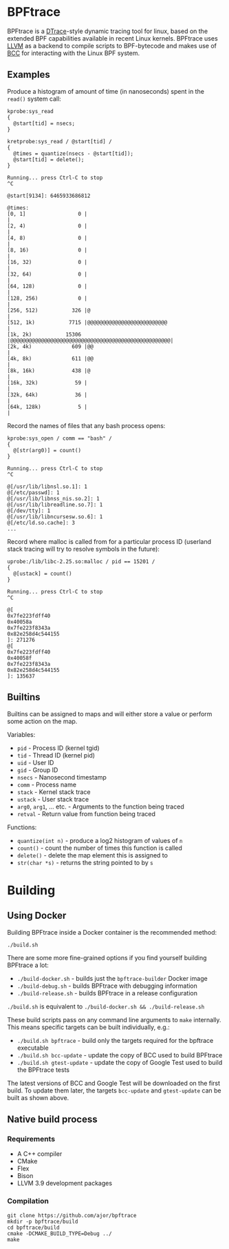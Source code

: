 # BPFtrace

BPFtrace is a [DTrace](http://dtrace.org)-style dynamic tracing tool for linux, based on the extended BPF capabilities available in recent Linux kernels. BPFtrace uses [LLVM](http://llvm.org) as a backend to compile scripts to BPF-bytecode and makes use of [BCC](https://github.com/iovisor/bcc) for interacting with the Linux BPF system.

## Examples

Produce a histogram of amount of time (in nanoseconds) spent in the `read()` system call:
```
kprobe:sys_read
{
  @start[tid] = nsecs;
}

kretprobe:sys_read / @start[tid] /
{
  @times = quantize(nsecs - @start[tid]);
  @start[tid] = delete();
}
```
```
Running... press Ctrl-C to stop
^C

@start[9134]: 6465933686812

@times:
[0, 1]                 0 |                                                    |
[2, 4)                 0 |                                                    |
[4, 8)                 0 |                                                    |
[8, 16)                0 |                                                    |
[16, 32)               0 |                                                    |
[32, 64)               0 |                                                    |
[64, 128)              0 |                                                    |
[128, 256)             0 |                                                    |
[256, 512)           326 |@                                                   |
[512, 1k)           7715 |@@@@@@@@@@@@@@@@@@@@@@@@@@                          |
[1k, 2k)           15306 |@@@@@@@@@@@@@@@@@@@@@@@@@@@@@@@@@@@@@@@@@@@@@@@@@@@@|
[2k, 4k)             609 |@@                                                  |
[4k, 8k)             611 |@@                                                  |
[8k, 16k)            438 |@                                                   |
[16k, 32k)            59 |                                                    |
[32k, 64k)            36 |                                                    |
[64k, 128k)            5 |                                                    |
```

Record the names of files that any bash process opens:
```
kprobe:sys_open / comm == "bash" /
{
  @[str(arg0)] = count()
}
```
```
Running... press Ctrl-C to stop
^C

@[/usr/lib/libnsl.so.1]: 1
@[/etc/passwd]: 1
@[/usr/lib/libnss_nis.so.2]: 1
@[/usr/lib/libreadline.so.7]: 1
@[/dev/tty]: 1
@[/usr/lib/libncursesw.so.6]: 1
@[/etc/ld.so.cache]: 3
...
```

Record where malloc is called from for a particular process ID (userland stack tracing will try to resolve symbols in the future):
```
uprobe:/lib/libc-2.25.so:malloc / pid == 15201 /
{
  @[ustack] = count()
}
```
```
Running... press Ctrl-C to stop
^C

@[
0x7fe223fdff40
0x40058a
0x7fe223f8343a
0x82e258d4c544155
]: 271276
@[
0x7fe223fdff40
0x40058f
0x7fe223f8343a
0x82e258d4c544155
]: 135637
```

## Builtins
Builtins can be assigned to maps and will either store a value or perform some action on the map.

Variables:
- `pid` - Process ID (kernel tgid)
- `tid` - Thread ID (kernel pid)
- `uid` - User ID
- `gid` - Group ID
- `nsecs` - Nanosecond timestamp
- `comm` - Process name
- `stack` - Kernel stack trace
- `ustack` - User stack trace
- `arg0`, `arg1`, ... etc. - Arguments to the function being traced
- `retval` - Return value from function being traced

Functions:
- `quantize(int n)` - produce a log2 histogram of values of `n`
- `count()` - count the number of times this function is called
- `delete()` - delete the map element this is assigned to
- `str(char *s)` - returns the string pointed to by `s`

# Building

## Using Docker

Building BPFtrace inside a Docker container is the recommended method:

`./build.sh`

There are some more fine-grained options if you find yourself building BPFtrace a lot:
- `./build-docker.sh` - builds just the `bpftrace-builder` Docker image
- `./build-debug.sh` - builds BPFtrace with debugging information
- `./build-release.sh` - builds BPFtrace in a release configuration

`./build.sh` is equivalent to `./build-docker.sh && ./build-release.sh`

These build scripts pass on any command line arguments to `make` internally. This means specific targets can be built individually, e.g.:
- `./build.sh bpftrace` - build only the targets required for the bpftrace executable
- `./build.sh bcc-update` - update the copy of BCC used to build BPFtrace
- `./build.sh gtest-update` - update the copy of Google Test used to build the BPFtrace tests

The latest versions of BCC and Google Test will be downloaded on the first build. To update them later, the targets `bcc-update` and `gtest-update` can be built as shown above.

## Native build process

### Requirements

- A C++ compiler
- CMake
- Flex
- Bison
- LLVM 3.9 development packages

### Compilation
```
git clone https://github.com/ajor/bpftrace
mkdir -p bpftrace/build
cd bpftrace/build
cmake -DCMAKE_BUILD_TYPE=Debug ../
make
```
